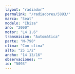 ```yaml
---
layout: "radiador"
permalink: "/radiadores/5093/"
marca: "Seat"
modelo: "Ibiza"
ano: "2000"
motor: "L4 1.6"
transmision: "Automática"
parte: "M-790"
clima: "Con clima"
alto: "25 1/2"
ancho: "14 13/16"
observaciones: ""
id: "5093"
---
```



